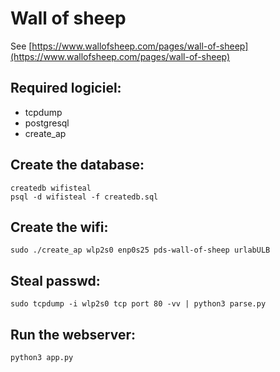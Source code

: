 # Wall of sheep
See [https://www.wallofsheep.com/pages/wall-of-sheep](https://www.wallofsheep.com/pages/wall-of-sheep)

## Required logiciel:
* tcpdump
* postgresql
* create_ap

## Create the database:
    createdb wifisteal
    psql -d wifisteal -f createdb.sql

## Create the wifi:
    sudo ./create_ap wlp2s0 enp0s25 pds-wall-of-sheep urlabULB

## Steal passwd:
    sudo tcpdump -i wlp2s0 tcp port 80 -vv | python3 parse.py

## Run the webserver:
    python3 app.py
